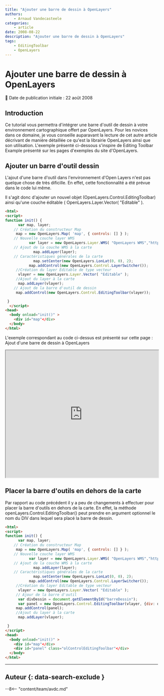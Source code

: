```yaml
---
title: "Ajouter une barre de dessin à OpenLayers"
authors:
    - Arnaud Vandecasteele
categories:
    - article
date: 2008-08-22
description: "Ajouter une barre de dessin à OpenLayers"
tags:
    - EditingToolbar
    - OpenLayers
---
```


# Ajouter une barre de dessin à OpenLayers

:calendar: Date de publication initiale : 22 août 2008

## Introduction

Ce tutorial vous permettra d'intégrer une barre d'outil de dessin à votre environnement cartographique offert par OpenLayers. Pour les novices dans ce domaine, je vous conseille auparavant la lecture de cet autre article décrivant de manière détaillée ce qu'est la librairie OpenLayers ainsi que son utilisation. L'exemple présenté ci-dessous s'inspire de Editing Toolbar Example présenté sur les pages d'exemples du site d'OpenLayers.

## Ajouter un barre d'outil dessin

L'ajout d'une barre d'outil dans l'environnement d'Open Layers n'est pas quelque chose de très dificille. En effet, cette fonctionnalité a été prévue dans le code lui même.

Il s'agit donc d'ajouter un nouvel objet (OpenLayers.Control.EditingToolbar) ainsi qu'une couche éditable ( OpenLayers.Layer.Vector( "Editable" ).

```html
<html>
<script>
function init() {
      var map, layer;
    // Création du constructeur Map
     map = new OpenLayers.Map( 'map', { controls: [] } );
    // Nouvelle couche layer WMS
           var layer = new OpenLayers.Layer.WMS( "OpenLayers WMS","http://labs.metacarta.com/wms/vmap0?", {layers: 'basic'});
    // Ajout de la couche WMS à la carte
             map.addLayer(layer);
    // Caractéristiques générales de la carte
             map.setCenter(new OpenLayers.LonLat(0, 0), 2);
           map.addControl(new OpenLayers.Control.LayerSwitcher());
     //Création du layer Editable de type vecteur
      vlayer = new OpenLayers.Layer.Vector( "Editable" );
     //Ajout du layer à la carte
      map.addLayer(vlayer);
    // Ajout de la barre d'outil de dessin
     map.addControl(new OpenLayers.Control.EditingToolbar(vlayer));

 }
  </script>
<head>
  <body onload="init()" >
    <div id="map"</div>
  </body>
</html>
```

L'exemple correspondant au code ci-dessus est présenté sur cette page : Ajout d'une barre de dessin à OpenLayers

<iframe src="http://geotribu.net/applications/tutoriaux/openlayers/toolbar/toolbar.htm" height="420px" width="100%"></iframe>

## Placer la barre d'outils en dehors de la carte

Par rapport au code précédent il y a peu de changements à effectuer pour placer la barre d'outils en dehors de la carte. En effet, la méthode openLayers.Control.EditingToolbar() peut prendre en argument optionnel le nom du DIV dans lequel sera placé la barre de dessin.

```html
<html>
<script>
function init() {
      var map, layer;
    // Création du constructeur Map
     map = new OpenLayers.Map( 'map', { controls: [] } );
    // Nouvelle couche layer WMS
           var layer = new OpenLayers.Layer.WMS( "OpenLayers WMS","http://labs.metacarta.com/wms/vmap0?", {layers: 'basic'});
    // Ajout de la couche WMS à la carte
             map.addLayer(layer);
    // Caractéristiques générales de la carte
             map.setCenter(new OpenLayers.LonLat(0, 0), 2);
           map.addControl(new OpenLayers.Control.LayerSwitcher());
     //Création du layer Editable de type vecteur
      vlayer = new OpenLayers.Layer.Vector( "Editable" );
     // Ajour de la barre d'outil
      var divDessin = document.getElementById("barreDessin");
      var panel = new OpenLayers.Control.EditingToolbar(vlayer, {div: divDessin});       
     map.addControl(panel);
     //Ajout du layer à la carte
      map.addLayer(vlayer);

 }
</script>
<head>
  <body onload="init()" >
    <div id="map"</div>
    <div id="panel" class="olControlEditingToolbar"</div>
  </body>
</html>
```

----

## Auteur {: data-search-exclude }

--8<-- "content/team/avdc.md"

